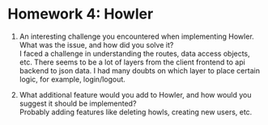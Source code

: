 # Homework 4: Howler

1. An interesting challenge you encountered when implementing Howler. What was the issue, and how did you solve it?  
I faced a challenge in understanding the routes, data access objects, etc. There seems to be a lot of layers from the client frontend to api backend to json data. I had many doubts on which layer to place certain logic, for example, login/logout.

2. What additional feature would you add to Howler, and how would you suggest it should be implemented?  
Probably adding features like deleting howls, creating new users, etc.

